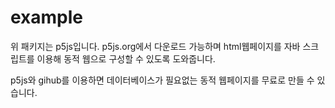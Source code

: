 # example

위 패키지는 p5js입니다. p5js.org에서 다운로드 가능하며 html웹페이지를 자바 스크립트를 이용해 동적 웹으로 구성할 수 있도록 도와줍니다. 

p5js와 gihub를 이용하면 데이터베이스가 필요없는 동적 웹페이지를 무료로 만들 수 있습니다. 
